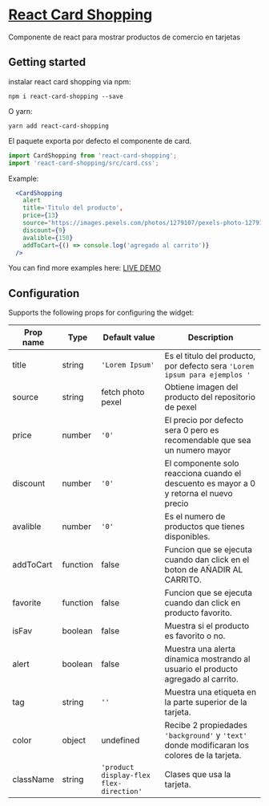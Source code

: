 # [React Card Shopping](https://gandrescoello18.github.io/example-react-card-shopping/)

Componente de react para mostrar productos de comercio en tarjetas

## Getting started

instalar react card shopping via npm:

```
npm i react-card-shopping --save
```

O yarn:

```
yarn add react-card-shopping
```

El paquete exporta por defecto el componente de card.

```javascript
import CardShopping from 'react-card-shopping';
import 'react-card-shopping/src/card.css';
```

Example:

```jsx
  <CardShopping
    alert
    title='Titulo del producto',
    price={13}
    source="https://images.pexels.com/photos/1279107/pexels-photo-1279107.jpeg?auto=compress&cs=tinysrgb&dpr=1&w=500"
    discount={9}
    avalible={150}
    addToCart={() => console.log('agregado al carrito')}
  />
```

You can find more examples here: [LIVE DEMO](https://gandrescoello18.github.io/example-react-card-shopping/)

## Configuration

Supports the following props for configuring the widget:

| Prop name                   | Type                                                    | Default value  | Description                                                                            |
| --------------------------- | ------------------------------------------------------- | -------------- | -------------------------------------------------------------------------------------- |
| title                       | string                                                  | `'Lorem Ipsum'` | Es el titulo del producto, por defecto sera `'Lorem ipsum para ejemplos '`                                               |
| source                      | string                                                  | fetch photo pexel | Obtiene imagen del producto del repositorio de pexel       |
| price                       | number                                                  | `'0'`          | El precio por defecto sera 0 pero es recomendable que sea un numero mayor               |
| discount                    | number                                                  | `'0'`          | El componente solo reacciona cuando el descuento es mayor a 0 y retorna el nuevo precio |
| avalible                    | number                                                  | `'0'`          | Es el numero de productos que tienes disponibles.                 |
| addToCart                   | function                                                | false          | Funcion que se ejecuta cuando dan click en el boton de AÑADIR AL CARRITO.              |
| favorite                    | function                                                | false          | Funcion que se ejecuta cuando dan click en producto favorito.                         |
| isFav                       | boolean                                                 | false          | Muestra si el producto es favorito o no.        |
| alert                       | boolean                                                 | false          | Muestra una alerta dinamica mostrando al usuario el producto agregado al carrito.            |
| tag                         | string                                                  | `''`           | Muestra una etiqueta en la parte superior de la tarjeta.            |
| color                       | object                                                  | undefined      | Recibe 2 propiedades `'background'` y `'text'` donde modificaran los colores de la tarjeta.
| className                   | string                                                  | `'product display-flex flex-direction'`      | Clases que usa la tarjeta.            |
